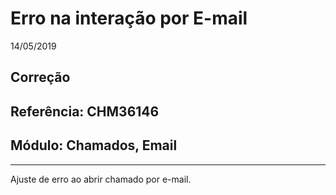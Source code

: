 # Erro na interação por E-mail
14/05/2019
## Correção
## Referência: CHM36146
## Módulo: Chamados, Email
***

Ajuste de erro ao abrir chamado por e-mail.